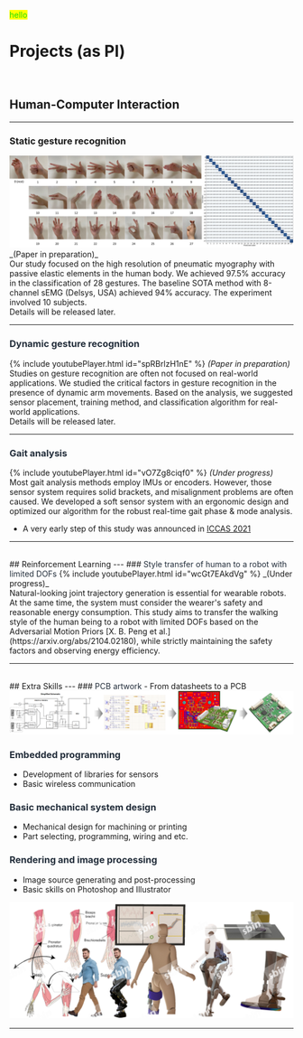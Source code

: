 <!DOCTYPE html>
<html>
<head>
<style>
mark { 
  background-color: yellow;
  color: rgb(33, 222, 11);
}
</style>
</head>
<body>

<mark> hello </mark>

# Projects (as PI)

<br>

## Human-Computer Interaction
---
### <font style='#232e3b'>Static gesture recognition</font>
<img src="images/gesture_static/GesturesAccuracy.png?raw=true"/>
_(Paper in preparation)_
<br>
Our study focused on the high resolution of pneumatic myography with passive elastic elements in the human body. We achieved 97.5% accuracy in the classification of 28 gestures. The baseline SOTA method with 8-channel sEMG (Delsys, USA) achieved 94% accuracy. The experiment involved 10 subjects.
<br>
Details will be released later.

---
### <font color='#232e3b'>Dynamic gesture recognition</font>
{% include youtubePlayer.html id="spRBrlzH1nE" %}
_(Paper in preparation)_
<br>
Studies on gesture recognition are often not focused on real-world applications. We studied the critical factors in gesture recognition in the presence of dynamic arm movements. Based on the analysis, we suggested sensor placement, training method, and classification algorithm for real-world applications.
<br>
Details will be released later.

---
### <font color='#232e3b'>Gait analysis</font>
{% include youtubePlayer.html id="vO7Zg8ciqf0" %}
_(Under progress)_
<br>
Most gait analysis methods employ IMUs or encoders. However, those sensor system requires solid brackets, and misalignment problems are often caused. We developed a soft sensor system with an ergonomic design and optimized our algorithm for the robust real-time gait phase & mode analysis.
<br>
- A very early step of this study was announced in [ICCAS 2021](https://ieeexplore.ieee.org/document/9649762)

---

<br>
## Reinforcement Learning
---
### <font color='#232e3b'>Style transfer of human to a robot with limited DOFs</font>
{% include youtubePlayer.html id="wcGt7EAkdVg" %}
_(Under progress)_
<br>
Natural-looking joint trajectory generation is essential for wearable robots. At the same time, the system must consider the wearer's safety and reasonable energy consumption. This study aims to transfer the walking style of the human being to a robot with limited DOFs based on the Adversarial Motion Priors [X. B. Peng et al.](https://arxiv.org/abs/2104.02180), while strictly maintaining the safety factors and observing energy efficiency.

---

<br>
## Extra Skills
---
### <font color='#232e3b'>PCB artwork</font>
- From datasheets to a PCB
<img src="images/extra/PCB_Artwork.png?raw=true"/>

### <font color='#232e3b'>Embedded programming</font>
- Development of libraries for sensors
- Basic wireless communication

### <font color='#232e3b'>Basic mechanical system design</font>
- Mechanical design for machining or printing
- Part selecting, programming, wiring and etc.

### <font color='#232e3b'>Rendering and image processing</font>
- Image source generating and post-processing
- Basic skills on Photoshop and Illustrator
<img src="images/extra/imgsources.png?raw=true"/>

---
<!-- <p style="font-size:11px">Page template forked from <a href="https://github.com/evanca/quick-portfolio">evanca</a></p> -->
<!-- Remove above link if you don't want to attibute -->
